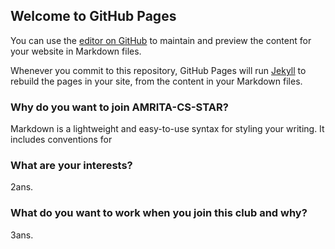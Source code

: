 ## Welcome to GitHub Pages

You can use the [editor on GitHub](https://github.com/SAIGANESH02/CS-Star_Tasks/edit/master/README.md) to maintain and preview the content for your website in Markdown files.

Whenever you commit to this repository, GitHub Pages will run [Jekyll](https://jekyllrb.com/) to rebuild the pages in your site, from the content in your Markdown files.

### Why do you want to join AMRITA-CS-STAR?

Markdown is a lightweight and easy-to-use syntax for styling your writing. It includes conventions for

### What are your interests?

2ans.

### What do you want to work when you join this club and why?

3ans.
